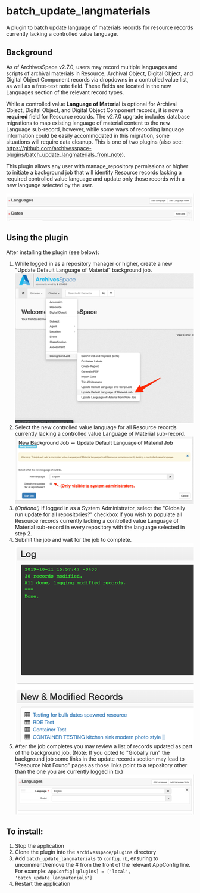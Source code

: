 # batch_update_langmaterials

A plugin to batch update language of materials records for resource records currently lacking a controlled value language.

## Background

As of ArchivesSpace v2.7.0, users may record multiple languages and scripts of archival materials in Resource, Archival Object, Digital Object, and Digital Object Component records via dropdowns in a controlled value list, as well as a free-text note field.  These fields are located in the new Languages section of the relevant record types.

While a controlled value **Language of Material** is optional for Archival Object, Digital Object, and Digital Object Component records, it is now a **required** field for Resource records. The v2.7.0 upgrade includes database migrations to map existing language of material content to the new Language sub-record, however, while some ways of recording language information could be easily accommodated in this migration, some situations will require data cleanup. This is one of two plugins (also see: https://github.com/archivesspace-plugins/batch_update_langmaterials_from_note).

This plugin allows any user with manage_repository permissions or higher to initiate a background job that will identify Resource records lacking a required controlled value language and update only those records with a new language selected by the user.

![Resource lacking a controlled value language](_README_images/MissingLang.png)

## Using the plugin

After installing the plugin (see below):

1.  While logged in as a repository manager or higher, create a new "Update Default Language of Material" background job.
![Initiate background job](_README_images/1_LangMatJob.png)
2.  Select the new controlled value language for all Resource records currently lacking a controlled value Language of Material sub-record.
![Initiate background job](_README_images/2_LangMatJob.png)
3.  *(Optional)* If logged in as a System Administrator, select the "Globally run update for all repositories?" checkbox if you wish to populate all Resource records currently lacking a controlled value Language of Material sub-record in every repository with the language selected in step 2.
4.  Submit the job and wait for the job to complete.
![Review the list of New & Modified Records](_README_images/3_LangMatJob.png)
5.  After the job completes you may review a list of records updated as part of the background job.  (Note: If you opted to "Globally run" the background job some links in the update records section may lead to "Resource Not Found" pages as those links point to a repository other than the one you are currently logged in to.)
![Now a language is present](_README_images/4_LangMatJob.png)

## To install:

1. Stop the application
2. Clone the plugin into the `archivesspace/plugins` directory
3. Add `batch_update_langmaterials` to `config.rb`, ensuring to uncomment/remove the # from the front of the relevant AppConfig line.  For example:
`AppConfig[:plugins] = ['local', 'batch_update_langmaterials']`
4. Restart the application
